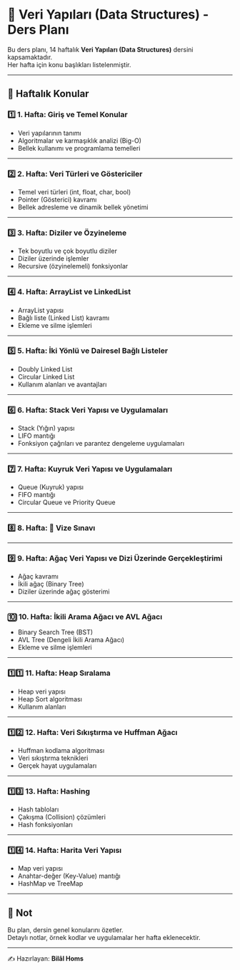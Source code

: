 # 📘 Veri Yapıları (Data Structures) - Ders Planı

Bu ders planı, 14 haftalık **Veri Yapıları (Data Structures)** dersini kapsamaktadır.  
Her hafta için konu başlıkları listelenmiştir.

---

## 📅 Haftalık Konular

### 1️⃣ 1. Hafta: Giriş ve Temel Konular
- Veri yapılarının tanımı  
- Algoritmalar ve karmaşıklık analizi (Big-O)  
- Bellek kullanımı ve programlama temelleri  

---

### 2️⃣ 2. Hafta: Veri Türleri ve Göstericiler
- Temel veri türleri (int, float, char, bool)  
- Pointer (Gösterici) kavramı  
- Bellek adresleme ve dinamik bellek yönetimi  

---

### 3️⃣ 3. Hafta: Diziler ve Özyineleme
- Tek boyutlu ve çok boyutlu diziler  
- Diziler üzerinde işlemler  
- Recursive (özyinelemeli) fonksiyonlar  

---

### 4️⃣ 4. Hafta: ArrayList ve LinkedList
- ArrayList yapısı  
- Bağlı liste (Linked List) kavramı  
- Ekleme ve silme işlemleri  

---

### 5️⃣ 5. Hafta: İki Yönlü ve Dairesel Bağlı Listeler
- Doubly Linked List  
- Circular Linked List  
- Kullanım alanları ve avantajları  

---

### 6️⃣ 6. Hafta: Stack Veri Yapısı ve Uygulamaları
- Stack (Yığın) yapısı  
- LIFO mantığı  
- Fonksiyon çağrıları ve parantez dengeleme uygulamaları  

---

### 7️⃣ 7. Hafta: Kuyruk Veri Yapısı ve Uygulamaları
- Queue (Kuyruk) yapısı  
- FIFO mantığı  
- Circular Queue ve Priority Queue  

---

### 8️⃣ 8. Hafta: 📖 Vize Sınavı

---

### 9️⃣ 9. Hafta: Ağaç Veri Yapısı ve Dizi Üzerinde Gerçekleştirimi
- Ağaç kavramı  
- İkili ağaç (Binary Tree)  
- Diziler üzerinde ağaç gösterimi  

---

### 🔟 10. Hafta: İkili Arama Ağacı ve AVL Ağacı
- Binary Search Tree (BST)  
- AVL Tree (Dengeli İkili Arama Ağacı)  
- Ekleme ve silme işlemleri  

---

### 1️⃣1️⃣ 11. Hafta: Heap Sıralama
- Heap veri yapısı  
- Heap Sort algoritması  
- Kullanım alanları  

---

### 1️⃣2️⃣ 12. Hafta: Veri Sıkıştırma ve Huffman Ağacı
- Huffman kodlama algoritması  
- Veri sıkıştırma teknikleri  
- Gerçek hayat uygulamaları  

---

### 1️⃣3️⃣ 13. Hafta: Hashing
- Hash tabloları  
- Çakışma (Collision) çözümleri  
- Hash fonksiyonları  

---

### 1️⃣4️⃣ 14. Hafta: Harita Veri Yapısı
- Map veri yapısı  
- Anahtar-değer (Key-Value) mantığı  
- HashMap ve TreeMap  

---

## 📌 Not
Bu plan, dersin genel konularını özetler.  
Detaylı notlar, örnek kodlar ve uygulamalar her hafta eklenecektir.

---
✍️ Hazırlayan: **Bilâl Homs**
